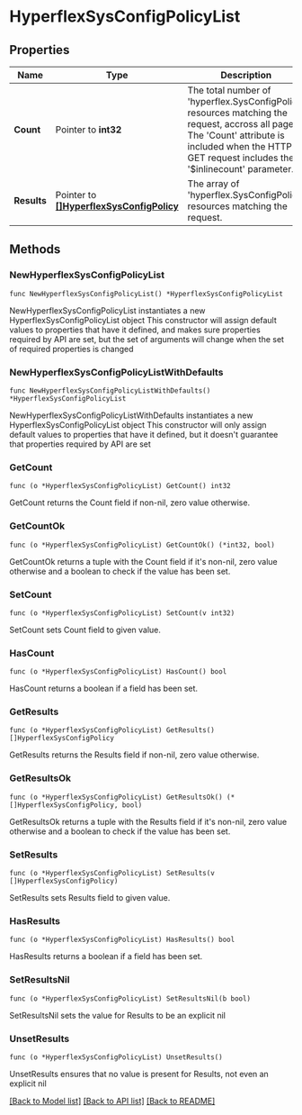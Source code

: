 # HyperflexSysConfigPolicyList

## Properties

Name | Type | Description | Notes
------------ | ------------- | ------------- | -------------
**Count** | Pointer to **int32** | The total number of &#39;hyperflex.SysConfigPolicy&#39; resources matching the request, accross all pages. The &#39;Count&#39; attribute is included when the HTTP GET request includes the &#39;$inlinecount&#39; parameter. | [optional] 
**Results** | Pointer to [**[]HyperflexSysConfigPolicy**](hyperflex.SysConfigPolicy.md) | The array of &#39;hyperflex.SysConfigPolicy&#39; resources matching the request. | [optional] 

## Methods

### NewHyperflexSysConfigPolicyList

`func NewHyperflexSysConfigPolicyList() *HyperflexSysConfigPolicyList`

NewHyperflexSysConfigPolicyList instantiates a new HyperflexSysConfigPolicyList object
This constructor will assign default values to properties that have it defined,
and makes sure properties required by API are set, but the set of arguments
will change when the set of required properties is changed

### NewHyperflexSysConfigPolicyListWithDefaults

`func NewHyperflexSysConfigPolicyListWithDefaults() *HyperflexSysConfigPolicyList`

NewHyperflexSysConfigPolicyListWithDefaults instantiates a new HyperflexSysConfigPolicyList object
This constructor will only assign default values to properties that have it defined,
but it doesn't guarantee that properties required by API are set

### GetCount

`func (o *HyperflexSysConfigPolicyList) GetCount() int32`

GetCount returns the Count field if non-nil, zero value otherwise.

### GetCountOk

`func (o *HyperflexSysConfigPolicyList) GetCountOk() (*int32, bool)`

GetCountOk returns a tuple with the Count field if it's non-nil, zero value otherwise
and a boolean to check if the value has been set.

### SetCount

`func (o *HyperflexSysConfigPolicyList) SetCount(v int32)`

SetCount sets Count field to given value.

### HasCount

`func (o *HyperflexSysConfigPolicyList) HasCount() bool`

HasCount returns a boolean if a field has been set.

### GetResults

`func (o *HyperflexSysConfigPolicyList) GetResults() []HyperflexSysConfigPolicy`

GetResults returns the Results field if non-nil, zero value otherwise.

### GetResultsOk

`func (o *HyperflexSysConfigPolicyList) GetResultsOk() (*[]HyperflexSysConfigPolicy, bool)`

GetResultsOk returns a tuple with the Results field if it's non-nil, zero value otherwise
and a boolean to check if the value has been set.

### SetResults

`func (o *HyperflexSysConfigPolicyList) SetResults(v []HyperflexSysConfigPolicy)`

SetResults sets Results field to given value.

### HasResults

`func (o *HyperflexSysConfigPolicyList) HasResults() bool`

HasResults returns a boolean if a field has been set.

### SetResultsNil

`func (o *HyperflexSysConfigPolicyList) SetResultsNil(b bool)`

 SetResultsNil sets the value for Results to be an explicit nil

### UnsetResults
`func (o *HyperflexSysConfigPolicyList) UnsetResults()`

UnsetResults ensures that no value is present for Results, not even an explicit nil

[[Back to Model list]](../README.md#documentation-for-models) [[Back to API list]](../README.md#documentation-for-api-endpoints) [[Back to README]](../README.md)


